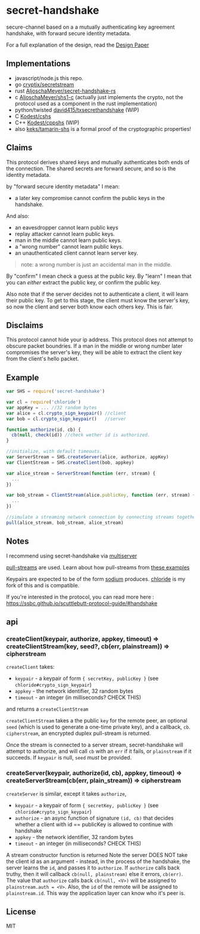 # secret-handshake

secure-channel based on a a mutually authenticating key agreement handshake, with forward secure identity metadata.

For a full explanation of the design, read the
[Design Paper](http://dominictarr.github.io/secret-handshake-paper/shs.pdf)

## Implementations

* javascript/node.js this repo.
* go [cryptix/secretstream](https://github.com/cryptix/secretstream/)
* rust [AljoschaMeyer/secret-handshake-rs](https://github.com/AljoschaMeyer/secret-handshake-rs)
* c [AljoschaMeyer/shs1-c](https://github.com/AljoschaMeyer/shs1-c) (actually just implements the crypto, not the protocol used as a component in the rust implementation)
* python/twisted [david415/txsecrethandshake](https://github.com/david415/txsecrethandshake) (WIP)
* C [Kodest/cshs](https://github.com/Kodest/cshs)
* C++ [Kodest/cppshs](https://github.com/Kodest/cppshs) (WIP)
* also [keks/tamarin-shs](https://github.com/keks/tamarin-shs) is a formal proof of the cryptographic properties!

## Claims

This protocol derives shared keys and mutually
authenticates both ends of the connection.
The shared secrets are forward secure, and
so is the identity metadata.

by "forward secure identity metadata" I mean:

* a later key compromise cannot confirm the public keys in the handshake.

And also:

* an eavesdropper cannot learn public keys
* replay attacker cannot learn public keys.
* man in the middle cannot learn public keys.
* a "wrong number" cannot learn public keys.
* an unauthenticated client cannot learn server key.
  
> note: a wrong number is just an accidental man in the middle.

By "confirm" I mean check a guess at the public key.
By "learn" I mean that you can _either_ extract the public key,
or confirm the public key.

Also note that if the server decides not to authenticate a client,
it will learn their public key. To get to this stage, the client
must know the server's key, so now the client and server both
know each others key. This is fair.

## Disclaims

This protocol cannot hide your ip address.
This protocol does not attempt to obscure packet boundries.
If a man in the middle or wrong number later compromises
the server's key, they will be able to extract the client
key from the client's hello packet.

## Example

``` js
var SHS = require('secret-handshake')

var cl = require('chloride')
var appKey = ... //32 random bytes
var alice = cl.crypto_sign_keypair() //client
var bob = cl.crypto_sign_keypair()   //server

function authorize(id, cb) {
  cb(null, check(id)) //check wether id is authorized.
}

//initialize, with default timeouts.
var ServerStream = SHS.createServer(alice, authorize, appKey)
var ClientStream = SHS.createClient(bob, appkey)

var alice_stream = ServerStream(function (err, stream) {
  ...
})

var bob_stream = ClientStream(alice.publicKey, function (err, stream) {
  ...
})

//simulate a streaming network connection by connecting streams together
pull(alice_stream, bob_stream, alice_stream)
```

## Notes

I recommend using secret-handshake via [multiserver](https://github.com/dominictarr/multiserver)

[pull-streams](https://github.com/dominictarr/pull-streams) are used.
Learn about how pull-streams from [these examples](https://github.com/dominictarr/pull-stream-examples)

Keypairs are expected to be of the form [sodium](https://github.com/paixaop/node-sodium) produces.
[chloride](https://github.com/dominictarr/chloride) is my fork of this and is compatible.

If you're interested in the protocol, you can read more here : https://ssbc.github.io/scuttlebutt-protocol-guide/#handshake

## api

### createClient(keypair, authorize, appkey, timeout) => createClientStream(key, seed?, cb(err, plainstream)) => cipherstream

`createClient` takes: 
- `keypair` - a keypair of form `{ secretKey, publicKey }` (see `chloride#crypto_sign_keypair`)
- `appkey` - the network identifier, 32 random bytes
- `timeout` - an integer (in milliseconds? CHECK THIS)

and returns a `createClientStream`

`createClientStream` takes a the public `key` for the remote peer,
an optional `seed` (which is used to generate a one-time private key),
and a callback, `cb`. `cipherstream`, an encrypted duplex pull-stream is returned.

Once the stream is connected to a server stream,
secret-handshake will attempt to authorize, and will call
`cb` with an `err` if it fails, or `plainstream` if it succeeds.
If `keypair` is null, `seed` *must* be provided.

### createServer(keypair, authorize(id, cb), appkey, timeout) => createServerStream(cb(err, plain_stream)) => cipherstream

`createServer` is similar, except it takes `authorize`,
- `keypair` - a keypair of form `{ secretKey, publicKey }` (see `chloride#crypto_sign_keypair`)
- `authorize` - an async function of signature `(id, cb)` that decides whether a client with id == publicKey is allowed to continue with handshake
- `appkey` - the network identifier, 32 random bytes
- `timeout` - an integer (in milliseconds? CHECK THIS)

A stream constructor function is returned
Note the server DOES NOT take the client id as an argument - instead, in the process
of the handshake, the server learns the `id`, and passes it to `authorize`.
If `authorize` calls back truthy, then it will callback `cb(null, plainstream)`
else it errors, `cb(err)`.
The value that `authorize` calls back `cb(null, <V>)` will be assigned to `plainstream.auth = <V>`.
Also, the `id` of the remote will be assigned to `plainstream.id`.
This way the application layer can know who it's peer is.

## License

MIT
